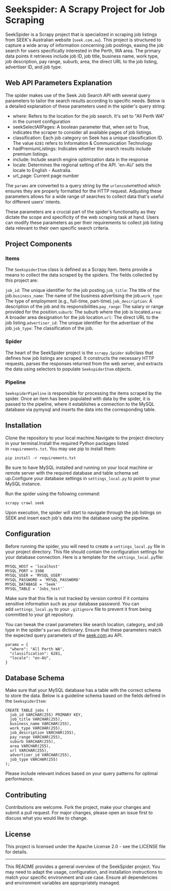 # Seekspider: A Scrapy Project for Job Scraping

SeekSpider is a Scrapy project that is specialized in scraping job listings from SEEK's Australian website (`seek.com.au`). This project is structured to capture a wide array of information concerning job postings, easing the job search for users specifically interested in the Perth, WA area. The primary data points it retrieves include job ID, job title, business name, work type, job description, pay range, suburb, area, the direct URL to the job listing, advertiser ID, and job type.

## Web API Parameters Explanation

The spider makes use of the Seek Job Search API with several query parameters to tailor the search results according to specific needs. Below is a detailed explanation of these parameters used in the spider's query string:

- where: Refers to the  location for the job search. It's set to "All Perth WA" in the current configuration
- seekSelectAllPages: A boolean parameter that, when set to True, indicates the scraper to consider all available pages of job listings.
- classification: Each job category on Seek has a unique classification ID. The value `6281` refers to Information & Communication Technology
- hadPremiumListings: Indicates whether the search results include premium listings. 
- include: Include search engine optimization data in the response
- locale: Determines the regional setting of the API. 'en-AU' sets the locale to English - Australia.
- url_page: Current page number

The `params` are converted to a query string by the `urlencode`method which ensures they are properly formatted for the HTTP request. Adjusting these parameters allows for a wide range of searches to collect data that's useful for different users' intents.

These parameters are a crucial part of the spider's functionality as they dictate the scope and specificity of the web scraping task at hand. Users can modify these parameters as per their requirements to collect job listing data relevant to their own specific search criteria.


## Project Components

### Items

The `SeekspiderItem` class is defined as a Scrapy Item. Items provide a means to collect the data scraped by the spiders. The fields collected by this project are:

`job_id`: The unique identifier for the job posting.`job_title`: The title of the job.`business_name`: The name of the business advertising the job.`work_type`: The type of employment (e.g., full-time, part-time).`job_description`: A description of the job and its responsibilities.`pay_range`: The salary or range provided for the position.`suburb`: The suburb where the job is located.`area`: A broader area designation for the job location.`url`: The direct URL to the job listing.`advertiser_id`: The unique identifier for the advertiser of the job.`job_type`: The classification of the job.

### Spider

The heart of the SeekSpider project is the `scrapy.Spider` subclass that defines how job listings are scraped. It constructs the necessary HTTP requests, parses the responses returned from the web server, and extracts the data using selectors to populate `SeekspiderItem` objects.

### Pipeline

`SeekspiderPipeline` is responsible for processing the items scraped by the spider. Once an item has been populated with data by the spider, it is passed to the pipeline, where it establishes a connection to the MySQL database via pymysql and inserts the data into the corresponding table.



## Installation

Clone the repository to your local machine.Navigate to the project directory in your terminal.Install the required Python packages listed in `requirements.txt`. You may use pip to install them:


```pip install -r requirements.txt```

Be sure to have MySQL installed and running on your local machine or remote server with the required database and table schema set up.Configure your database settings in `settings_local.py` to point to your MySQL instance.

Run the spider using the following command:

`scrapy crawl seek`

Upon execution, the spider will start to navigate through the job listings on SEEK and insert each job's data into the database using the pipeline.

## Configuration

Before running the spider, you will need to create a `settings_local.py` file in your project directory. This file should contain the configuration settings for your database connection. Here is a template for the `settings_local.py`file:

```
MYSQL_HOST = 'localhost'
MYSQL_PORT = 3306
MYSQL_USER = 'MYSQL_USER'
MYSQL_PASSWORD = 'MYSQL_PASSWORD'
MYSQL_DATABASE = 'Seek'
MYSQL_TABLE = 'Jobs_test'`
```

Make sure that this file is not tracked by version control if it contains sensitive information such as your database password. You can add `settings_local.py` to your `.gitignore` file to prevent it from being committed to your git repository.

You can tweak the crawl parameters like search location, category, and job type in the spider's `params` dictionary. Ensure that these parameters match the expected query parameters of the [seek.com](https://seek.com/).au API.


```
params = {
  "where": "All Perth WA",
  "classification": 6281,
  "locale": "en-AU",
}
```


## Database Schema

Make sure that your MySQL database has a table with the correct schema to store the data. Below is a guideline schema based on the fields defined in the `SeekspiderItem`:

```
CREATE TABLE jobs (
  job_id VARCHAR(255) PRIMARY KEY,
  job_title VARCHAR(255),
  business_name VARCHAR(255),
  work_type VARCHAR(255),
  job_description VARCHAR(255),
  pay_range VARCHAR(255),
  suburb VARCHAR(255),
  area VARCHAR(255),
  url VARCHAR(255),
  advertiser_id VARCHAR(255),
  job_type VARCHAR(255)
);
```
Please include relevant indices based on your query patterns for optimal performance.

## Contributing

Contributions are welcome. Fork the project, make your changes and submit a pull request. For major changes, please open an issue first to discuss what you would like to change.

## License

This project is licensed under the Apache License 2.0 - see the LICENSE file for details.

---

This README provides a general overview of the SeekSpider project. You may need to adapt the usage, configuration, and installation instructions to match your specific environment and use case. Ensure all dependencies and environment variables are appropriately managed.
